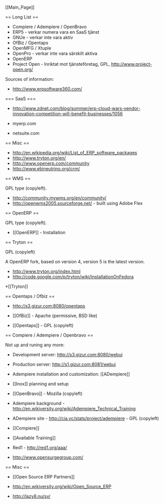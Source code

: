 [[Main_Page]]


== Long List ==

* Compiere / Adempiere / OpenBravo
* ERP5 - verkar numera vara en SaaS tjänst
* GNUe - verkar inte vara aktiv
* OfBiz / Opentaps
* OpenMFG / Xtuple
* OpenPro - verkar inte vara särskilt aktiva
* OpenERP
* Project Open - Inriktat mot tjänsteföretag, GPL, http://www.project-open.org/


Sources of information:
* http://www.erpsoftware360.com/


=== SaaS ===

* http://www.zdnet.com/blog/sommer/erp-cloud-wars-vendor-innovation-competition-will-benefit-businesses/1056

* myerp.com
* netsuite.com


== Misc ==

* http://en.wikipedia.org/wiki/List_of_ERP_software_packages
* http://www.tryton.org/en/
* http://www.openerp.com/community
* http://www.ebineutrino.org/crm/


== WMS ==

GPL type (copyleft).

* http://community.mywms.org/en/community/
* http://openwms2005.sourceforge.net/ - built using Adobe Flex

== OpenERP ==

GPL type (copyleft).

* [[OpenERP]] - Installation


== Tryton ==

GPL (copyleft)

A OpenERP fork, based on version 4, version 5 is the latest version.

* http://www.tryton.org/index.html
* http://code.google.com/p/tryton/wiki/InstallationOnFedora

*[[Tryton]]


== Opentaps / Ofbiz ==

* http://s3.gizur.com:8080/opentaps


* [[OfBiz]] - Apache (permissive, BSD like)

* [[Opentaps]] - GPL (copyleft)



== Compiere / Adempiere / Openbravo ==

Not up and runing any more:
* Development server: http://s3.gizur.com:8080/webui
* Production server: http://s1.gizur.com:8081/webui


* Adempiere installation and customization: [[ADempiere]]

* [[Inox]] planning and setup

* [[OpenBravo]] - Mozilla (copyleft)

* Adempiere background - http://en.wikiversity.org/wiki/Adempiere_Technical_Training

* ADempiere site - http://cia.vc/stats/project/adempiere - GPL (copyleft)
 
* [[Compiere]]

* [[Available Training]]

* Red1 - http://red1.org/aaa/

* http://www.opensurgegroup.com/


== Misc ==

* [[Open Source ERP Partners]]

* http://en.wikiversity.org/wiki/Open_Source_ERP

* http://lazy8.nu/sv/
